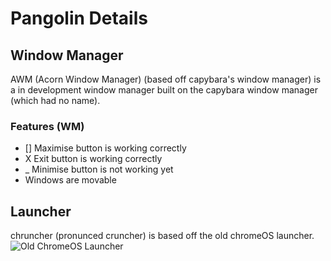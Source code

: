 # Pangolin Details

## Window Manager
AWM (Acorn Window Manager) (based off capybara's window manager) is a in development window manager built on the capybara window
manager (which had no name).

### Features (WM)

* [] Maximise button is working correctly
* X Exit button is working correctly
* _ Minimise button is not working yet
* Windows are movable

## Launcher
chruncher (pronunced cruncher) is based off the old chromeOS launcher. 
![Old ChromeOS Launcher](http://d0od-wpengine.netdna-ssl.com/wp-content/uploads/2014/12/ares-launcher-in-chrome-os-dev.jpg)
